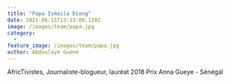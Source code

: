 ```yaml
---
title: "Papa Ismaila Dieng"
date: 2021-06-15T13:13:00.120Z
image: /images/team/papa.jpg
category:
  - 
feature_image: /images/team/papa.jpg
author: Abdoulaye Guene
---
```

AfricTivistes, Journaliste-blogueur, lauréat 2018 Prix Anna Gueye - Sénégal
